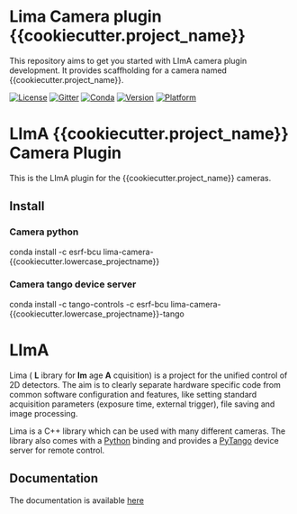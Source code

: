 # Lima Camera plugin {{cookiecutter.project_name}}

This repository aims to get you started with LImA camera plugin development. It provides scaffholding for a camera named {{cookiecutter.project_name}}.

[![License](https://img.shields.io/github/license/esrf-bliss/lima.svg?style=flat)](https://opensource.org/licenses/GPL-3.0)
[![Gitter](https://img.shields.io/gitter/room/esrf-bliss/lima.svg?style=flat)](https://gitter.im/esrf-bliss/LImA)
[![Conda](https://img.shields.io/conda/dn/esrf-bcu/lima-camera-{{cookiecutter.lowercase_projectname}}.svg?style=flat)](https://anaconda.org/esrf-bcu)
[![Version](https://img.shields.io/conda/vn/esrf-bcu/lima-camera-{{cookiecutter.lowercase_projectname}}.svg?style=flat)](https://anaconda.org/esrf-bcu)
[![Platform](https://img.shields.io/conda/pn/esrf-bcu/lima-camera-{{cookiecutter.lowercase_projectname}}.svg?style=flat)](https://anaconda.org/esrf-bcu)

# LImA {{cookiecutter.project_name}} Camera Plugin

This is the LImA plugin for the {{cookiecutter.project_name}} cameras.

## Install

### Camera python

conda install -c esrf-bcu lima-camera-{{cookiecutter.lowercase_projectname}}

### Camera tango device server

conda install -c tango-controls -c esrf-bcu lima-camera-{{cookiecutter.lowercase_projectname}}-tango

# LImA

Lima ( **L** ibrary for **Im** age **A** cquisition) is a project for the unified control of 2D detectors. The aim is to clearly separate hardware specific code from common software configuration and features, like setting standard acquisition parameters (exposure time, external trigger), file saving and image processing.

Lima is a C++ library which can be used with many different cameras. The library also comes with a [Python](http://python.org) binding and provides a [PyTango](http://pytango.readthedocs.io/en/stable/) device server for remote control.

## Documentation

The documentation is available [here](https://lima.blissgarden.org)

